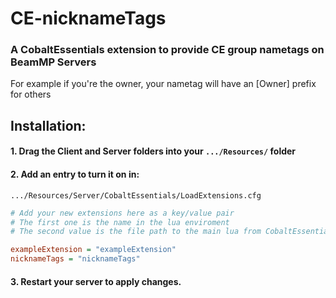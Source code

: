 # CE-nicknameTags
 

### A CobaltEssentials extension to provide CE group nametags on BeamMP Servers

For example if you're the owner, your nametag will have an [Owner] prefix for others

## Installation:

#### 1. Drag the Client and Server folders into your `.../Resources/` folder

#### 2. Add an entry to turn it on in:
`.../Resources/Server/CobaltEssentials/LoadExtensions.cfg`

 ```cfg
# Add your new extensions here as a key/value pair
# The first one is the name in the lua enviroment
# The second value is the file path to the main lua from CobaltEssentials/extensions

exampleExtension = "exampleExtension"
nicknameTags = "nicknameTags"
```

#### 3. Restart your server to apply changes.
